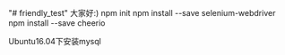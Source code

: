 "# friendly_test" 
大家好:)
npm init
npm install --save selenium-webdriver
npm install --save cheerio



Ubuntu16.04下安装mysql
